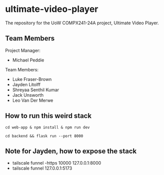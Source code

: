 # ultimate-video-player
The repository for the UoW COMPX241-24A project, Ultimate Video Player.

## Team Members

Project Manager: 
- Michael Peddie

Team Members: 
- Luke Fraser-Brown
- Jayden Litolff
- Shreyaa Senthil Kumar
- Jack Unsworth
- Leo Van Der Merwe

## How to run this weird stack
<code>cd web-app & npm install & npm run dev</code>

<code>cd backend && flask run --port 8000</code>


## Note for Jayden, how to expose the stack
- tailscale funnel -https 10000 127.0.0.1:8000
- tailscale funnel 127.0.0.1:5173